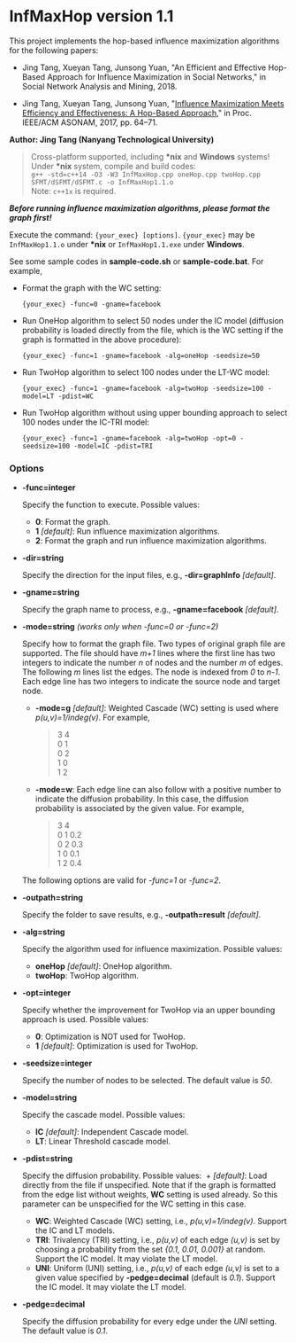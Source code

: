 # InfMaxHop version 1.1
This project implements the hop-based influence maximization algorithms for the following papers:

- Jing Tang, Xueyan Tang, Junsong Yuan, "An Efficient and Effective Hop-Based Approach for Influence Maximization in Social Networks," in Social Network Analysis and Mining, 2018.

- Jing Tang, Xueyan Tang, Junsong Yuan, "[Influence Maximization Meets Efficiency and Effectiveness: A Hop-Based Approach,](https://dl.acm.org/citation.cfm?id=3110025.3110041)" in Proc. IEEE/ACM ASONAM, 2017, pp. 64–71.

**Author: Jing Tang (Nanyang Technological University)**
> Cross-platform supported, including **\*nix** and **Windows** systems!\
Under **\*nix** system, compile and build codes:\
`g++ -std=c++14 -O3 -W3 InfMaxHop.cpp oneHop.cpp twoHop.cpp SFMT/dSFMT/dSFMT.c -o InfMaxHop1.1.o`\
Note: `c++1x` is required.

**_Before running influence maximization algorithms, please format the graph first!_**

Execute the command: `{your_exec} [options]`. `{your_exec}` may be `InfMaxHop1.1.o` under **\*nix** or `InfMaxHop1.1.exe` under **Windows**.

See some sample codes in **sample-code.sh** or **sample-code.bat**. For example,

- Format the graph with the WC setting: 

	`{your_exec} -func=0 -gname=facebook`

- Run OneHop algorithm to select 50 nodes under the IC model (diffusion probability is loaded directly from the file, which is the WC setting if the graph is formatted in the above procedure):

	`{your_exec} -func=1 -gname=facebook -alg=oneHop -seedsize=50`

- Run TwoHop algorithm to select 100 nodes under the LT-WC model:

	`{your_exec} -func=1 -gname=facebook -alg=twoHop -seedsize=100 -model=LT -pdist=WC`

- Run TwoHop algorithm without using upper bounding approach to select 100 nodes under the IC-TRI model:

	`{your_exec} -func=1 -gname=facebook -alg=twoHop -opt=0 -seedsize=100 -model=IC -pdist=TRI`

### Options
- **-func=integer**

	Specify the function to execute. Possible values:
  + **0**: Format the graph.
  + **1** *[default]*: Run influence maximization algorithms.
  + **2**: Format the graph and run influence maximization algorithms.
	
- **-dir=string**

	Specify the direction for the input files, e.g., **-dir=graphInfo** *[default]*.
    
- **-gname=string**
	
	Specify the graph name to process, e.g., **-gname=facebook** *[default]*.
    
- **-mode=string** *(works only when -func=0 or -func=2)*

  Specify how to format the graph file. Two types of original graph file are supported. The file should have *m+1* lines where the first line has two integers to indicate the number *n* of nodes and the number *m* of edges. The following *m* lines list the edges. The node is indexed from *0* to *n-1*. Each edge line has two integers to indicate the source node and target node.
	+ **-mode=g** *[default]*: Weighted Cascade (WC) setting is used where *p(u,v)=1/indeg(v)*. For example,
    	> 3 4\
    	0 1\
    	0 2\
    	1 0\
    	1 2
    
   + **-mode=w**: Each edge line can also follow with a positive number to indicate the diffusion probability. In this case, the diffusion probability is associated by the given value. For example,
    	> 3 4\
    	0 1 0.2\
    	0 2 0.3\
    	1 0 0.1\
    	1 2 0.4

	The following options are valid for *-func=1* or *-func=2*.

- **-outpath=string**

  Specify the folder to save results, e.g., **-outpath=result** *[default]*.

- **-alg=string**

  Specify the algorithm used for influence maximization. Possible values:
	+ **oneHop** *[default]*: OneHop algorithm.
	+ **twoHop**: TwoHop algorithm.

- **-opt=integer**

  Specify whether the improvement for TwoHop via an upper bounding approach is used. Possible values:
	+ **0**: Optimization is NOT used for TwoHop.
	+ **1** *[default]*: Optimization is used for TwoHop.
  
- **-seedsize=integer**

  Specify the number of nodes to be selected. The default value is *50*.
  
- **-model=string**
  
  Specify the cascade model. Possible values:
	+ **IC** *[default]*: Independent Cascade model.
	+ **LT**: Linear Threshold cascade model.
	
- **-pdist=string**

  Specify the diffusion probability. Possible values:
  + *[default]*: Load directly from the file if unspecified. Note that if the graph is formatted from the edge list without weights, **WC** setting is used already. So this parameter can be unspecified for the WC setting in this case. 
  + **WC**: Weighted Cascade (WC) setting, i.e., *p(u,v)=1/indeg(v)*. Support the IC and LT models.
  + **TRI**: Trivalency (TRI) setting, i.e., *p(u,v)* of each edge *(u,v)* is set by choosing a probability from the set *{0.1, 0.01, 0.001}* at random. Support the IC model. It may violate the LT model.
  + **UNI**: Uniform (UNI) setting, i.e., *p(u,v)* of each edge *(u,v)* is set to a given value specified by **-pedge=decimal** (default is *0.1*). Support the IC model. It may violate the LT model.
  
- **-pedge=decimal**

  Specify the diffusion probability for every edge under the *UNI* setting. The default value is *0.1*. 
